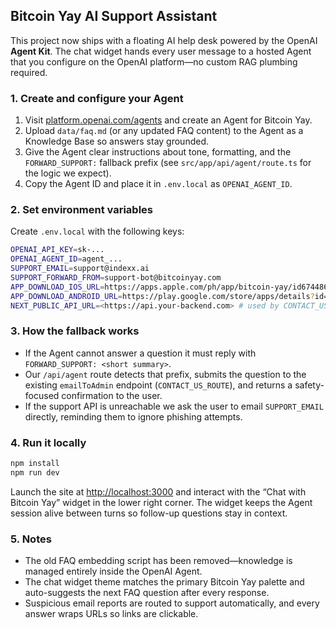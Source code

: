 ## Bitcoin Yay AI Support Assistant

This project now ships with a floating AI help desk powered by the OpenAI **Agent Kit**. The chat widget hands every user message to a hosted Agent that you configure on the OpenAI platform—no custom RAG plumbing required.

### 1. Create and configure your Agent
1. Visit [platform.openai.com/agents](https://platform.openai.com/agents) and create an Agent for Bitcoin Yay.
2. Upload `data/faq.md` (or any updated FAQ content) to the Agent as a Knowledge Base so answers stay grounded.
3. Give the Agent clear instructions about tone, formatting, and the `FORWARD_SUPPORT:` fallback prefix (see `src/app/api/agent/route.ts` for the logic we expect).
4. Copy the Agent ID and place it in `.env.local` as `OPENAI_AGENT_ID`.

### 2. Set environment variables
Create `.env.local` with the following keys:

```bash
OPENAI_API_KEY=sk-...
OPENAI_AGENT_ID=agent_...
SUPPORT_EMAIL=support@indexx.ai
SUPPORT_FORWARD_FROM=support-bot@bitcoinyay.com
APP_DOWNLOAD_IOS_URL=https://apps.apple.com/ph/app/bitcoin-yay/id6744868017
APP_DOWNLOAD_ANDROID_URL=https://play.google.com/store/apps/details?id=com.bitcoin2&hl=en
NEXT_PUBLIC_API_URL=<https://api.your-backend.com> # used by CONTACT_US_ROUTE
```

### 3. How the fallback works
- If the Agent cannot answer a question it must reply with `FORWARD_SUPPORT: <short summary>`.
- Our `/api/agent` route detects that prefix, submits the question to the existing `emailToAdmin` endpoint (`CONTACT_US_ROUTE`), and returns a safety-focused confirmation to the user.
- If the support API is unreachable we ask the user to email `SUPPORT_EMAIL` directly, reminding them to ignore phishing attempts.

### 4. Run it locally
```bash
npm install
npm run dev
```

Launch the site at [http://localhost:3000](http://localhost:3000/) and interact with the “Chat with Bitcoin Yay” widget in the lower right corner. The widget keeps the Agent session alive between turns so follow-up questions stay in context.

### 5. Notes
- The old FAQ embedding script has been removed—knowledge is managed entirely inside the OpenAI Agent.
- The chat widget theme matches the primary Bitcoin Yay palette and auto-suggests the next FAQ question after every response.
- Suspicious email reports are routed to support automatically, and every answer wraps URLs so links are clickable.
